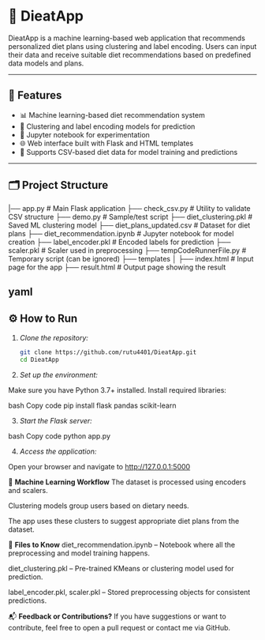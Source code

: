 # 🥗 DieatApp

DieatApp is a machine learning-based web application that recommends personalized diet plans using clustering and label encoding. Users can input their data and receive suitable diet recommendations based on predefined data models and plans.

---

## 🚀 Features

- 📊 Machine learning-based diet recommendation system
- 🧠 Clustering and label encoding models for prediction
- 🧪 Jupyter notebook for experimentation
- 🌐 Web interface built with Flask and HTML templates
- 📁 Supports CSV-based diet data for model training and predictions

---

## 🗂️ Project Structure
|── app.py # Main Flask application
├── check_csv.py # Utility to validate CSV structure 
├── demo.py # Sample/test script 
├── diet_clustering.pkl # Saved ML clustering model 
├── diet_plans_updated.csv # Dataset for diet plans
├── diet_recommendation.ipynb # Jupyter notebook for model creation 
├── label_encoder.pkl # Encoded labels for prediction 
├── scaler.pkl # Scaler used in preprocessing 
├── tempCodeRunnerFile.py # Temporary script (can be ignored) 
├── templates │ 
    ├── index.html # Input page for the app 
    ├── result.html # Output page showing the result


yaml
---

## ⚙️ How to Run

1. *Clone the repository:*

   ```bash
   git clone https://github.com/rutu4401/DieatApp.git
   cd DieatApp
   
2. *Set up the environment:*

Make sure you have Python 3.7+ installed. Install required libraries:

bash
Copy code
pip install flask pandas scikit-learn

3. *Start the Flask server:*

bash
Copy code
python app.py

4. *Access the application:*

Open your browser and navigate to http://127.0.0.1:5000

🧠 **Machine Learning Workflow**
The dataset is processed using encoders and scalers.

Clustering models group users based on dietary needs.

The app uses these clusters to suggest appropriate diet plans from the dataset.

📄 **Files to Know**
diet_recommendation.ipynb – Notebook where all the preprocessing and model training happens.

diet_clustering.pkl – Pre-trained KMeans or clustering model used for prediction.

label_encoder.pkl, scaler.pkl – Stored preprocessing objects for consistent predictions.


📬 **Feedback or Contributions?**
If you have suggestions or want to contribute, feel free to open a pull request or contact me via GitHub.


